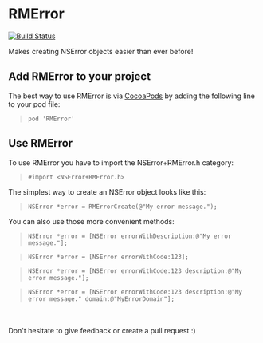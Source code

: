 # RMError
[![Build Status](https://travis-ci.org/packatino/RMError.svg?branch=master)](https://travis-ci.org/packatino/RMError)

Makes creating NSError objects easier than ever before!

## Add RMError to your project
The best way to use RMError is via [CocoaPods](https://cocoapods.org/) by adding the following line to your pod file:
>     pod 'RMError'

## Use RMError
To use RMError you have to import the NSError+RMError.h category:
>     #import <NSError+RMError.h>

The simplest way to create an NSError object looks like this:
>     NSError *error = RMErrorCreate(@"My error message.");

You can also use those more convenient methods:
>     NSError *error = [NSError errorWithDescription:@"My error message."];

>     NSError *error = [NSError errorWithCode:123];

>     NSError *error = [NSError errorWithCode:123 description:@"My error message."];

>     NSError *error = [NSError errorWithCode:123 description:@"My error message." domain:@"MyErrorDomain"];

<br />
<br />
Don't hesitate to give feedback or create a pull request :)
